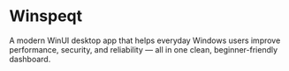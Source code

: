 # Winspeqt
A modern WinUI desktop app that helps everyday Windows users improve performance, security, and reliability — all in one clean, beginner-friendly dashboard.
